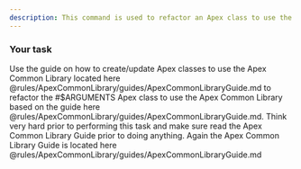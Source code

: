 ```yaml
---
description: This command is used to refactor an Apex class to use the Apex Common Library
---
```


### Your task   

Use the guide on how to create/update Apex classes to use the Apex Common Library located here @rules/ApexCommonLibrary/guides/ApexCommonLibraryGuide.md
to refactor the #$ARGUMENTS Apex class to use the Apex Common Library based on the guide here @rules/ApexCommonLibrary/guides/ApexCommonLibraryGuide.md. Think very hard prior to performing this task and make sure read the Apex Common Library Guide prior to doing anything. Again the Apex Common Library Guide is located here @rules/ApexCommonLibrary/guides/ApexCommonLibraryGuide.md 